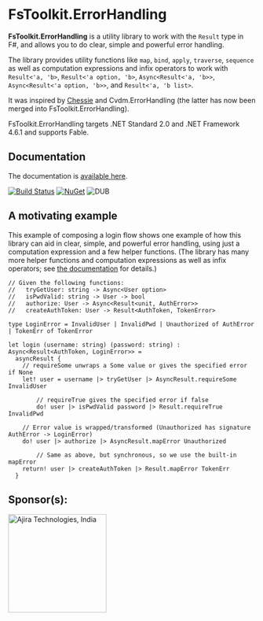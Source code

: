 # FsToolkit.ErrorHandling

**FsToolkit.ErrorHandling** is a utility library to work with the `Result` type in F#, and allows you to do clear, simple and powerful error handling. 

The library provides utility functions like `map`, `bind`, `apply`, `traverse`, `sequence` as well as computation expressions and infix operators to work with `Result<'a, 'b>`, `Result<'a option, 'b>`, `Async<Result<'a, 'b>>`, `Async<Result<'a option, 'b>>`, and `Result<'a, 'b list>`.

It was inspired by [Chessie](https://github.com/fsprojects/Chessie) and Cvdm.ErrorHandling (the latter has now been merged into FsToolkit.ErrorHandling).

FsToolkit.ErrorHandling targets .NET Standard 2.0 and .NET Framework 4.6.1 and supports Fable.

Documentation
-------------

The documentation is [available here](https://demystifyfp.gitbook.io/fstoolkit-errorhandling).

[![Build Status](https://img.shields.io/travis/demystifyfp/FsToolkit.ErrorHandling/master.svg)](https://travis-ci.org/demystifyfp/FsToolkit.ErrorHandling) [![NuGet](https://img.shields.io/nuget/v/FsToolkit.ErrorHandling.svg)](https://www.nuget.org/packages/FsToolkit.ErrorHandling) ![DUB](https://img.shields.io/dub/l/vibe-d.svg)

A motivating example
--------------------

This example of composing a login flow shows one example of how this library can aid in clear, simple, and powerful error handling, using just a computation expression and a few helper functions. (The library has many more helper functions and computation expressions as well as infix operators; see [the documentation](https://demystifyfp.gitbook.io/fstoolkit-errorhandling) for details.)

```f#
// Given the following functions:
//   tryGetUser: string -> Async<User option>
//   isPwdValid: string -> User -> bool
//   authorize: User -> Async<Result<unit, AuthError>>
//   createAuthToken: User -> Result<AuthToken, TokenError>

type LoginError = InvalidUser | InvalidPwd | Unauthorized of AuthError | TokenErr of TokenError

let login (username: string) (password: string) : Async<Result<AuthToken, LoginError>> =
  asyncResult {
  	// requireSome unwraps a Some value or gives the specified error if None
    let! user = username |> tryGetUser |> AsyncResult.requireSome InvalidUser

		// requireTrue gives the specified error if false
		do! user |> isPwdValid password |> Result.requireTrue InvalidPwd

    // Error value is wrapped/transformed (Unauthorized has signature AuthError -> LoginError)
    do! user |> authorize |> AsyncResult.mapError Unauthorized

		// Same as above, but synchronous, so we use the built-in mapError
    return! user |> createAuthToken |> Result.mapError TokenErr
  }
```

## Sponsor(s):

<a href="https://www.ajira.tech"><img src="./Ajira-logo.png" alt="Ajira Technologies, India" width="200" /></a>